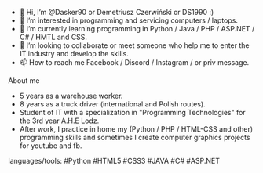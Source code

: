 - 👋 Hi, I’m @Dasker90 or Demetriusz Czerwiński or DS1990 :)
- 👀 I’m interested in programming and servicing computers / laptops.
- 🌱 I’m currently learning programming in Python / Java / PHP / ASP.NET / C# / HMTL and CSS.
- 💞️ I’m looking to collaborate or meet someone who help me to enter the IT industry and develop the skills.
- 📫 How to reach me  Facebook / Discord / Instagram / or priv message.
<!---
Dasker90/
--->
About me
- 5 years as a warehouse worker.
- 8 years as a truck driver (international and Polish routes).
- Student of IT with a specialization in "Programming Technologies" for the 3rd year A.H.E Lodz.
- After work, I practice in home my (Python / PHP / HTML-CSS and other) programming skills and sometimes I create computer graphics projects for youtube and fb.


languages/tools:
#Python #HTML5 #CSS3 #JAVA #C# #ASP.NET
